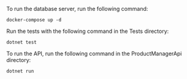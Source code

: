 To run the database server, run the following command:
```
docker-compose up -d
```

Run the tests with the following command in the Tests directory:
```
dotnet test
```

To run the API, run the following command in the ProductManagerApi directory:
```
dotnet run
```
